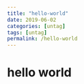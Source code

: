 ```yaml
---
title: "hello-world"
date: 2019-06-02
categories: [untag]
tags: [untag]
permalink: /hello-world
---
```


# hello world
